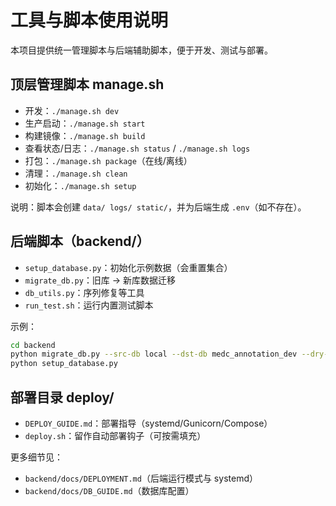 # 工具与脚本使用说明

本项目提供统一管理脚本与后端辅助脚本，便于开发、测试与部署。

## 顶层管理脚本 manage.sh

- 开发：`./manage.sh dev`
- 生产启动：`./manage.sh start`
- 构建镜像：`./manage.sh build`
- 查看状态/日志：`./manage.sh status` / `./manage.sh logs`
- 打包：`./manage.sh package`（在线/离线）
- 清理：`./manage.sh clean`
- 初始化：`./manage.sh setup`

说明：脚本会创建 `data/ logs/ static/`，并为后端生成 `.env`（如不存在）。

## 后端脚本（backend/）

- `setup_database.py`：初始化示例数据（会重置集合）
- `migrate_db.py`：旧库 -> 新库数据迁移
- `db_utils.py`：序列修复等工具
- `run_test.sh`：运行内置测试脚本

示例：
```bash
cd backend
python migrate_db.py --src-db local --dst-db medc_annotation_dev --dry-run
python setup_database.py
```

## 部署目录 deploy/

- `DEPLOY_GUIDE.md`：部署指导（systemd/Gunicorn/Compose）
- `deploy.sh`：留作自动部署钩子（可按需填充）

更多细节见：
- `backend/docs/DEPLOYMENT.md`（后端运行模式与 systemd）
- `backend/docs/DB_GUIDE.md`（数据库配置）
